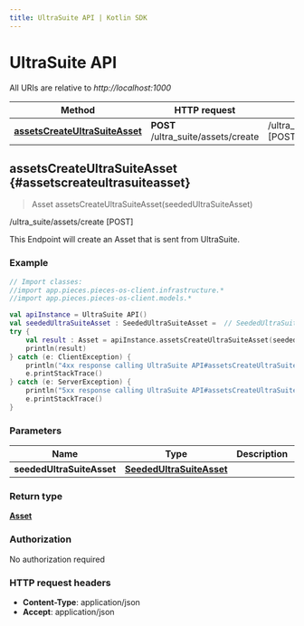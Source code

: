 ```yaml
---
title: UltraSuite API | Kotlin SDK
---
```


# UltraSuite API

All URIs are relative to *http://localhost:1000*

Method | HTTP request | Description
------------- | ------------- | -------------
[**assetsCreateUltraSuiteAsset**](#assetscreateultrasuiteasset) | **POST** /ultra_suite/assets/create | /ultra_suite/assets/create [POST]


## **assetsCreateUltraSuiteAsset** {#assetscreateultrasuiteasset}
> Asset assetsCreateUltraSuiteAsset(seededUltraSuiteAsset)

/ultra_suite/assets/create [POST]

This Endpoint will create an Asset that is sent from UltraSuite.

### Example
```kotlin
// Import classes:
//import app.pieces.pieces-os-client.infrastructure.*
//import app.pieces.pieces-os-client.models.*

val apiInstance = UltraSuite API()
val seededUltraSuiteAsset : SeededUltraSuiteAsset =  // SeededUltraSuiteAsset | 
try {
    val result : Asset = apiInstance.assetsCreateUltraSuiteAsset(seededUltraSuiteAsset)
    println(result)
} catch (e: ClientException) {
    println("4xx response calling UltraSuite API#assetsCreateUltraSuiteAsset")
    e.printStackTrace()
} catch (e: ServerException) {
    println("5xx response calling UltraSuite API#assetsCreateUltraSuiteAsset")
    e.printStackTrace()
}
```

### Parameters

Name | Type | Description  | Notes
------------- | ------------- | ------------- | -------------
 **seededUltraSuiteAsset** | [**SeededUltraSuiteAsset**](../models/SeededUltraSuiteAsset)|  | [optional]

### Return type

[**Asset**](../models/Asset)

### Authorization

No authorization required

### HTTP request headers

 - **Content-Type**: application/json
 - **Accept**: application/json

